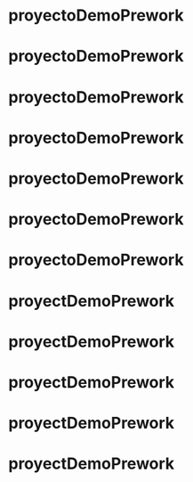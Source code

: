 # proyectoDemoPrework
# proyectoDemoPrework
# proyectoDemoPrework
# proyectoDemoPrework
# proyectoDemoPrework
# proyectoDemoPrework
# proyectoDemoPrework
# proyectDemoPrework
# proyectDemoPrework
# proyectDemoPrework
# proyectDemoPrework
# proyectDemoPrework
